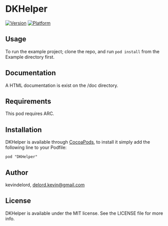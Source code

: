 # DKHelper

[![Version](http://cocoapod-badges.herokuapp.com/v/DKHelper/badge.png)](http://cocoadocs.org/docsets/DKHelper)
[![Platform](http://cocoapod-badges.herokuapp.com/p/DKHelper/badge.png)](http://cocoadocs.org/docsets/DKHelper)

## Usage

To run the example project; clone the repo, and run `pod install` from the Example directory first.

## Documentation

A HTML documentation is exist on the /doc directory. 

## Requirements

This pod requires ARC.

## Installation

DKHelper is available through [CocoaPods](http://cocoapods.org), to install
it simply add the following line to your Podfile:

    pod "DKHelper"

## Author

kevindelord, delord.kevin@gmail.com

## License

DKHelper is available under the MIT license. See the LICENSE file for more info.

